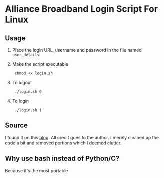 # Alliance Broadband Login Script For Linux

## Usage

1. Place the login URL, username and password in the file named `user_details`

2. Make the script executable

		chmod +x login.sh

3. To logout

		./login.sh 0

4. To login

		./login.sh 1

## Source

I found it on this [blog](https://linuxiswonderful.wordpress.com/2018/11/24/auto-connect-alliance-broadband/). 
All credit goes to the author. 
I merely cleaned up the code a bit and removed portions which I deemed clutter.

## Why use bash instead of Python/C?

Because it's the most portable

